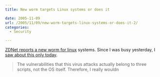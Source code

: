 ```yaml
---
title: New worm targets Linux systems or does it

date: 2005-11-09
url: /2005/11/09/new-worm-targets-linux-systems-or-does-it-2/
categories:
  - Security

---
```

[ZDNet reports a new worm for linux][1] systems. Since I was busy yesterday, I [saw about this only today][2].

> The vulnerabilities that this virus attacks actually belong to three scripts, not the OS itself. Therefore, I really wouldn

 [1]: http://news.zdnet.com/2100-1009_22-5938475.html
 [2]: http://www.newlinuxuser.com/explain-whats-up-with-this-linux-virus-in-the-news-today/